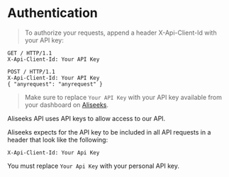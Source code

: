 
# Authentication

> To authorize your requests, append a header X-Api-Client-Id with your API key:

```http
GET / HTTP/1.1
X-Api-Client-Id: Your API Key
```

```http
POST / HTTP/1.1
X-Api-Client-Id: Your API Key
{ "anyrequest": "anyrequest" } 
```

> Make sure to replace `Your API Key` with your API key available from your dashboard on [Aliseeks](https://www.aliseeks.com).

Aliseeks API uses API keys to allow access to our API.

Aliseeks expects for the API key to be included in all API requests in a header that look like the following:

`X-Api-Client-Id: Your Api Key`

<aside class="notice">
You must replace <code>Your Api Key</code> with your personal API key.
</aside>
